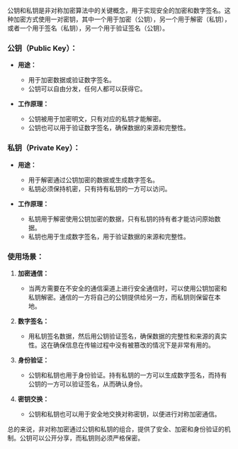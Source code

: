 公钥和私钥是非对称加密算法中的关键概念，用于实现安全的加密和数字签名。这种加密方式使用一对密钥，其中一个用于加密（公钥），另一个用于解密（私钥），或者一个用于签名（私钥），另一个用于验证签名（公钥）。

### 公钥（Public Key）：
- **用途：**
  - 用于加密数据或验证数字签名。
  - 公钥可以自由分发，任何人都可以获得它。

- **工作原理：**
  - 公钥被用于加密明文，只有对应的私钥才能解密。
  - 公钥也可以用于验证数字签名，确保数据的来源和完整性。

### 私钥（Private Key）：
- **用途：**
  - 用于解密通过公钥加密的数据或生成数字签名。
  - 私钥必须保持机密，只有持有私钥的一方可以访问。

- **工作原理：**
  - 私钥用于解密使用公钥加密的数据，只有私钥的持有者才能访问原始数据。
  - 私钥也用于生成数字签名，用于验证数据的来源和完整性。

### 使用场景：

1. **加密通信：**
   - 当两方需要在不安全的通信渠道上进行安全通信时，可以使用公钥加密和私钥解密。通信的一方将自己的公钥提供给另一方，而私钥则保留在本地。

2. **数字签名：**
   - 用私钥签名数据，然后用公钥验证签名，确保数据的完整性和来源的真实性。这在确保信息在传输过程中没有被篡改的情况下是非常有用的。

3. **身份验证：**
   - 公钥和私钥也用于身份验证。持有私钥的一方可以生成数字签名，而持有公钥的一方可以验证签名，从而确认身份。

4. **密钥交换：**
   - 公钥和私钥也可以用于安全地交换对称密钥，以便进行对称加密通信。

总的来说，非对称加密通过公钥和私钥的组合，提供了安全、加密和身份验证的机制。公钥可以公开分享，而私钥则必须严格保密。